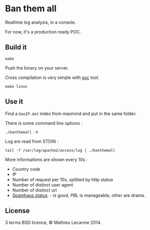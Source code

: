 Ban them all
============

Realtime log analysis, in a console.

For now, it's a production ready POC.

Build it
--------

    make

Push the binary on your server.

Cross compilation is very simple with [gxc](https://github.com/robertkrimen/gxc) tool.

    make linux

Use it
------

Find a `GeoIP.dat` index from maxmind and put in the same folder.

There is some command line options :

    ./banthemall -h

Log are read from STDIN :

    tail -f /var/log/apache2/access/log | ./banthemall

More informations are shown every 10s :

 - Country code
 - IP
 - Number of request per 10s, splitted by http status
 - Number of distinct user agent
 - Number of distinct url
 - [Spamhaus status](http://www.spamhaus.org/zen/). - is good, PBL is manageable, other are drama.


License
-------

3 terms BSD licence, © Mathieu Lecarme 2014.

